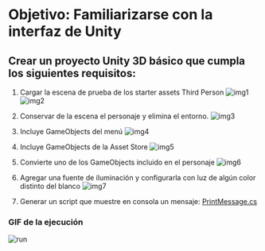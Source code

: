 # Objetivo: Familiarizarse con la interfaz de Unity
## Crear un proyecto Unity 3D básico que cumpla los siguientes requisitos:

1. Cargar la escena de prueba de los starter assets Third Person
![img1](imgs/img1.png)
![img2](imgs/img2.png)

2. Conservar de la escena el personaje y elimina el entorno.
![img3](imgs/img3.png)

3. Incluye GameObjects del menú
![img4](imgs/img4.png)

4. Incluye GameObjects de la Asset Store
![img5](imgs/img5.png)

5. Convierte uno de los GameObjects incluido en el personaje
![img6](imgs/img6.png)

6. Agregar una fuente de iluminación y configurarla con luz de algún color distinto del blanco
![img7](imgs/img7.png)

7. Generar un script que muestre en consola un mensaje:
[PrintMessage.cs](Assets/Scripts/PrintMessage.cs)

### GIF de la ejecución
![run](imgs/run.gif)

